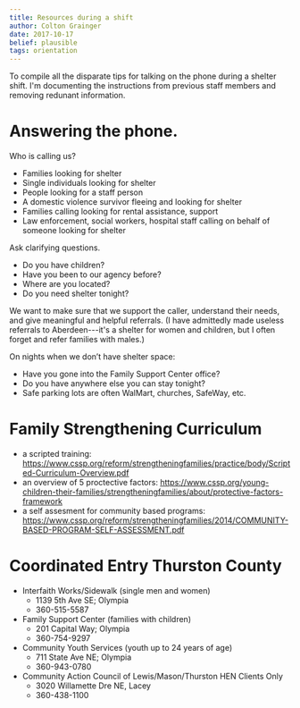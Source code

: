 ```yaml
---
title: Resources during a shift
author: Colton Grainger
date: 2017-10-17
belief: plausible
tags: orientation
---
```


To compile all the disparate tips for talking on the phone during a shelter shift. I'm documenting the instructions from previous staff members and removing redunant information. 

# Answering the phone. 

Who is calling us?
- Families looking for shelter
- Single individuals looking for shelter
- People looking for a staff person
- A domestic violence survivor fleeing and looking for shelter
- Families calling looking for rental assistance, support
- Law enforcement, social workers, hospital staff calling on behalf of someone looking for shelter

Ask clarifying questions.
- Do you have children? 
- Have you been to our agency before?
- Where are you located?
- Do you need shelter tonight?

We want to make sure that we support the caller, understand their needs, and give meaningful and helpful referrals. (I have admittedly made useless referrals to Aberdeen---it's a shelter for women and children, but I often forget and refer families with males.)

On nights when we don’t have shelter space:
- Have you gone into the Family Support Center office? 
- Do you have anywhere else you can stay tonight?
- Safe parking lots are often WalMart, churches, SafeWay, etc.

# Family Strengthening Curriculum

- a scripted training: https://www.cssp.org/reform/strengtheningfamilies/practice/body/Scripted-Curriculum-Overview.pdf
- an overview of 5 proctective factors: https://www.cssp.org/young-children-their-families/strengtheningfamilies/about/protective-factors-framework
- a self assesment for community based programs: https://www.cssp.org/reform/strengtheningfamilies/2014/COMMUNITY-BASED-PROGRAM-SELF-ASSESSMENT.pdf

# Coordinated Entry Thurston County

- Interfaith Works/Sidewalk (single men and women)
  - 1139 5th Ave SE; Olympia
  - 360-515-5587
- Family Support Center (families with children)
  - 201 Capital Way; Olympia
  - 360-754-9297
- Community Youth Services (youth up to 24 years of age)
  - 711 State Ave NE; Olympia
  - 360-943-0780
- Community Action Council of Lewis/Mason/Thurston HEN Clients Only
  - 3020 Willamette Dre NE, Lacey
  - 360-438-1100
